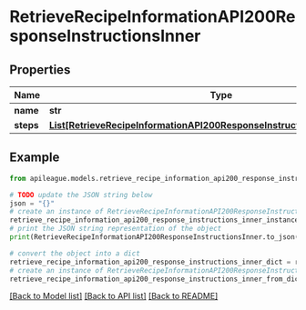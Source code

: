 # RetrieveRecipeInformationAPI200ResponseInstructionsInner


## Properties

Name | Type | Description | Notes
------------ | ------------- | ------------- | -------------
**name** | **str** |  | [optional] 
**steps** | [**List[RetrieveRecipeInformationAPI200ResponseInstructionsInnerStepsInner]**](RetrieveRecipeInformationAPI200ResponseInstructionsInnerStepsInner.md) |  | [optional] 

## Example

```python
from apileague.models.retrieve_recipe_information_api200_response_instructions_inner import RetrieveRecipeInformationAPI200ResponseInstructionsInner

# TODO update the JSON string below
json = "{}"
# create an instance of RetrieveRecipeInformationAPI200ResponseInstructionsInner from a JSON string
retrieve_recipe_information_api200_response_instructions_inner_instance = RetrieveRecipeInformationAPI200ResponseInstructionsInner.from_json(json)
# print the JSON string representation of the object
print(RetrieveRecipeInformationAPI200ResponseInstructionsInner.to_json())

# convert the object into a dict
retrieve_recipe_information_api200_response_instructions_inner_dict = retrieve_recipe_information_api200_response_instructions_inner_instance.to_dict()
# create an instance of RetrieveRecipeInformationAPI200ResponseInstructionsInner from a dict
retrieve_recipe_information_api200_response_instructions_inner_from_dict = RetrieveRecipeInformationAPI200ResponseInstructionsInner.from_dict(retrieve_recipe_information_api200_response_instructions_inner_dict)
```
[[Back to Model list]](../README.md#documentation-for-models) [[Back to API list]](../README.md#documentation-for-api-endpoints) [[Back to README]](../README.md)


